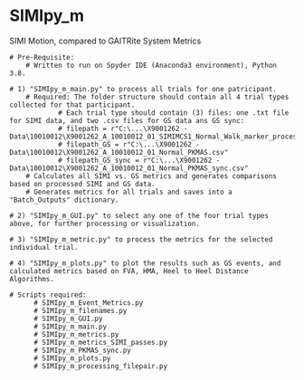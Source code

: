 # SIMIpy_m
SIMI Motion, compared to GAITRite System Metrics

    # Pre-Requisite:
        # Written to run on Spyder IDE (Anaconda3 environment), Python 3.8.

    # 1) "SIMIpy_m_main.py" to process all trials for one patricipant.
        # Required: The folder structure should contain all 4 trial types collected for that participant.
                # Each trial type should contain (3) files: one .txt file for SIMI data, and two .csv files for GS data ans GS sync:
                # filepath = r"C:\...\X9001262 - Data\10010012\X9001262_A_10010012_01_SIMIMCS1_Normal_Walk_marker_processed_7_13_2021.txt"
                # filepath_GS = r"C:\...\X9001262 - Data\10010012\X9001262_A_10010012_01_Normal_PKMAS.csv"
                # filepath_GS_sync = r"C:\...\X9001262 - Data\10010012\X9001262_A_10010012_01_Normal_PKMAS_sync.csv"
        # Calculates all SIMI vs. GS metrics and generates comparisons based on processed SIMI and GS data.            
        # Generates metrics for all trials and saves into a "Batch_Outputs" dictionary.
  
    # 2) "SIMIpy_m_GUI.py" to select any one of the four trial types above, for further processing or visualization.

    # 3) "SIMIpy_m_metric.py" to process the metrics for the selected individual trial.
          
    # 4) "SIMIpy_m_plots.py" to plot the results such as GS events, and calculated metrics based on FVA, HMA, Heel to Heel Distance Algorithms.

    # Scripts required:
          # SIMIpy_m_Event_Metrics.py
          # SIMIpy_m_filenames.py
          # SIMIpy_m_GUI.py
          # SIMIpy_m_main.py
          # SIMIpy_m_metrics.py
          # SIMIpy_m_metrics_SIMI_passes.py
          # SIMIpy_m_PKMAS_sync.py
          # SIMIpy_m_plots.py
          # SIMIpy_m_processing_filepair.py
  

